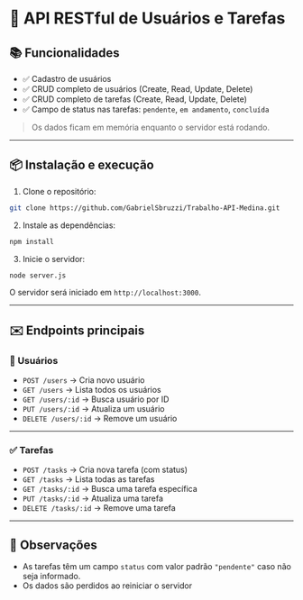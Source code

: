 # 🚀 API RESTful de Usuários e Tarefas

## 📚 Funcionalidades

- ✅ Cadastro de usuários
- ✅ CRUD completo de usuários (Create, Read, Update, Delete)
- ✅ CRUD completo de tarefas (Create, Read, Update, Delete)
- ✅ Campo de status nas tarefas: `pendente`, `em andamento`, `concluída`

> Os dados ficam em memória enquanto o servidor está rodando.

---

## 📦 Instalação e execução

1. Clone o repositório:

```bash
git clone https://github.com/GabrielSbruzzi/Trabalho-API-Medina.git
````

2. Instale as dependências:

```bash
npm install
```

3. Inicie o servidor:

```bash
node server.js
```

O servidor será iniciado em `http://localhost:3000`.

---

## ✉️ Endpoints principais

### 👤 Usuários

* `POST /users` → Cria novo usuário
* `GET /users` → Lista todos os usuários
* `GET /users/:id` → Busca usuário por ID
* `PUT /users/:id` → Atualiza um usuário
* `DELETE /users/:id` → Remove um usuário

---

### ✅ Tarefas

* `POST /tasks` → Cria nova tarefa (com status)
* `GET /tasks` → Lista todas as tarefas
* `GET /tasks/:id` → Busca uma tarefa específica
* `PUT /tasks/:id` → Atualiza uma tarefa
* `DELETE /tasks/:id` → Remove uma tarefa

---

## 📝 Observações

* As tarefas têm um campo `status` com valor padrão `"pendente"` caso não seja informado.
* Os dados são perdidos ao reiniciar o servidor
